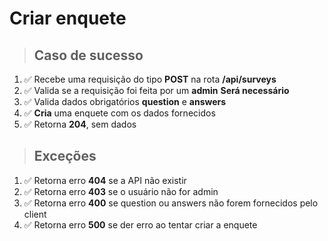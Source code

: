 # Criar enquete

> ## Caso de sucesso

1. ✅   Recebe uma requisição do tipo **POST** na rota **/api/surveys**
2. ✅  Valida se a requisição foi feita por um **admin** **Será necessário**
3. ✅   Valida dados obrigatórios **question** e **answers**
4. ✅   **Cria** uma enquete com os dados fornecidos
5. ✅   Retorna **204**, sem dados

> ## Exceções

1. ✅   Retorna erro **404** se a API não existir
2. ✅  Retorna erro **403** se o usuário não for admin
3. ✅  Retorna erro **400** se question ou answers não forem fornecidos pelo client
4. ✅   Retorna erro **500** se der erro ao tentar criar a enquete